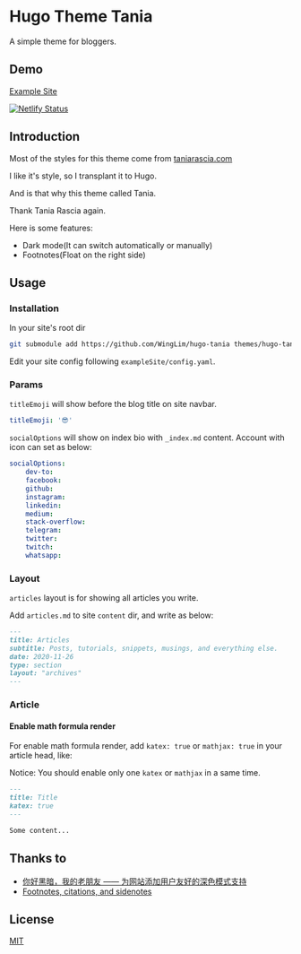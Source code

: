 # Hugo Theme Tania

A simple theme for bloggers.

## Demo

[Example Site](https://hugo-tania.netlify.app/)

[![Netlify Status](https://api.netlify.com/api/v1/badges/bae5db51-7cc6-41e2-9615-029ade8aa264/deploy-status)](https://app.netlify.com/sites/hugo-tania/deploys)

## Introduction
Most of the styles for this theme come from [taniarascia.com](https://github.com/taniarascia/taniarascia.com)

I like it's style, so I transplant it to Hugo.

And is that why this theme called Tania.

Thank Tania Rascia again.

Here is some features:

- Dark mode(It can switch automatically or manually)
- Footnotes(Float on the right side)

## Usage

### Installation

In your site's root dir

```bash
git submodule add https://github.com/WingLim/hugo-tania themes/hugo-tania
```

Edit your site config following `exampleSite/config.yaml`.

### Params

`titleEmoji` will show before the blog title on site navbar.

```yaml
titleEmoji: '😎'
```

`socialOptions` will show on index bio with `_index.md` content.
Account with icon can set as below:
```yaml
socialOptions:
    dev-to:
    facebook:
    github:
    instagram:
    linkedin:
    medium:
    stack-overflow:
    telegram:
    twitter:
    twitch:
    whatsapp:
```

### Layout

`articles` layout is for showing all articles you write.

Add `articles.md` to site `content` dir, and write as below:

```markdown
---
title: Articles
subtitle: Posts, tutorials, snippets, musings, and everything else.
date: 2020-11-26
type: section
layout: "archives"
---
```

### Article

#### Enable math formula render

For enable math formula render, add `katex: true` or `mathjax: true` in your article head, like:

Notice: You should enable only one `katex` or `mathjax` in a same time.

```markdown
---
title: Title
katex: true
---

Some content...

```

## Thanks to
- [你好黑暗，我的老朋友 —— 为网站添加用户友好的深色模式支持](https://blog.skk.moe/post/hello-darkmode-my-old-friend/)
- [Footnotes, citations, and sidenotes](https://prose.yihui.org/about/#footnotes-citations-and-sidenotes)

## License

[MIT](https://github.com/WingLim/hugo-tania/blob/main/LICENSE)